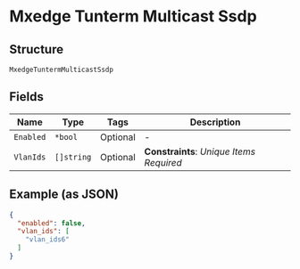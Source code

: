
# Mxedge Tunterm Multicast Ssdp

## Structure

`MxedgeTuntermMulticastSsdp`

## Fields

| Name | Type | Tags | Description |
|  --- | --- | --- | --- |
| `Enabled` | `*bool` | Optional | - |
| `VlanIds` | `[]string` | Optional | **Constraints**: *Unique Items Required* |

## Example (as JSON)

```json
{
  "enabled": false,
  "vlan_ids": [
    "vlan_ids6"
  ]
}
```

